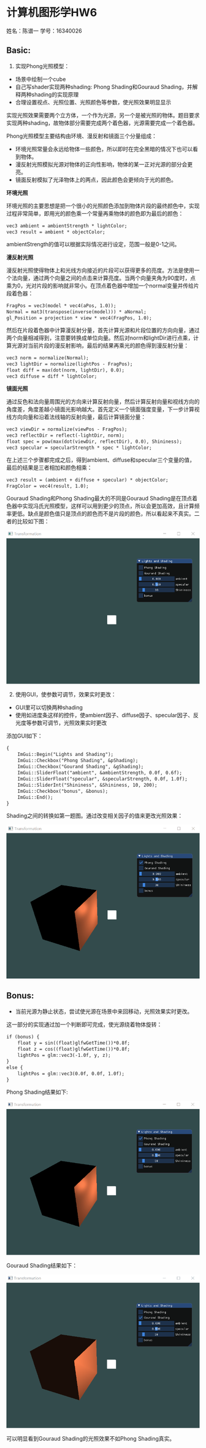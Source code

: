 # 计算机图形学HW6
姓名：陈谱一    学号：16340026
## Basic:
1. 实现Phong光照模型：
- 场景中绘制一个cube
- 自己写shader实现两种shading: Phong Shading和Gouraud Shading，并解释两种shading的实现原理 
- 合理设置视点、光照位置、光照颜色等参数，使光照效果明显显示

实现光照效果需要两个立方体，一个作为光源，另一个是被光照的物体。题目要求实现两种shading，故物体部分需要完成两个着色器，光源需要完成一个着色器。

Phong光照模型主要结构由环境、漫反射和镜面三个分量组成：
- 环境光照常量会永远给物体一些颜色，所以即时在完全黑暗的情况下也可以看到物体。
- 漫反射光照模拟光源对物体的正向性影响，物体的某一正对光源的部分会更亮。
- 镜面反射模拟了光泽物体上的两点，因此颜色会更倾向于光的颜色。

**环境光照**

环境光照的主要思想是把一个很小的光照颜色添加到物体片段的最终颜色中，实现过程非常简单，即用光的颜色乘一个常量再乘物体的颜色即为最后的颜色：
```
vec3 ambient = ambientStrength * lightColor;
vec3 result = ambient * objectColor;
```
ambientStrength的值可以根据实际情况进行设定，范围一般是0-1之间。

**漫反射光照**

漫反射光照使得物体上和光线方向接近的片段可以获得更多的亮度。方法是使用一个法向量，通过两个向量之间的点击来计算亮度。当两个向量夹角为90度时，点乘为0，光对片段的影响就非常小。在顶点着色器中增加一个normal变量并传给片段着色器：
```
FragPos = vec3(model * vec4(aPos, 1.0));
Normal = mat3(transpose(inverse(model))) * aNormal;  
gl_Position = projection * view * vec4(FragPos, 1.0);
```
然后在片段着色器中计算漫反射分量，首先计算光源和片段位置的方向向量，通过两个向量相减得到，注意要转换成单位向量。然后对norm和lightDir进行点乘，计算光源对当前片段的漫反射影响，最后的结果再乘光的颜色得到漫反射分量：
```
vec3 norm = normalize(Normal);
vec3 lightDir = normalize(lightPos - FragPos);
float diff = max(dot(norm, lightDir), 0.0);
vec3 diffuse = diff * lightColor;
```

**镜面光照**

通过反色和法向量周围光的方向来计算反射向量，然后计算反射向量和视线方向的角度差，角度差越小镜面光影响越大。首先定义一个镜面强度变量，下一步计算视线方向向量和沿着法线轴的反射向量，最后计算镜面分量：
```
vec3 viewDir = normalize(viewPos - FragPos);
vec3 reflectDir = reflect(-lightDir, norm);  
float spec = pow(max(dot(viewDir, reflectDir), 0.0), Shininess);
vec3 specular = specularStrength * spec * lightColor;  
```

在上述三个步骤都完成之后，得到ambient、diffuse和specular三个变量的值，最后的结果是三者相加和颜色相乘：
```
vec3 result = (ambient + diffuse + specular) * objectColor;
FragColor = vec4(result, 1.0);
```

Gouraud Shading和Phong Shading最大的不同是Gouraud Shading是在顶点着色器中实现冯氏光照模型，这样可以用到更少的顶点，所以会更加高效，且计算频率更低。缺点是颜色值只是顶点的颜色而不是片段的颜色，所以看起来不真实。二者的比较如下图：

<img src="img/shading.gif">

2. 使用GUI，使参数可调节，效果实时更改： 
- GUI里可以切换两种shading 
- 使用如进度条这样的控件，使ambient因子、diﬀuse因子、specular因子、反光度等参数可调节，光照效果实时更改

添加GUI如下：
```
{
	ImGui::Begin("Lights and Shading");
	ImGui::Checkbox("Phong Shading", &pShading);
	ImGui::Checkbox("Gourand Shading", &gShading);
	ImGui::SliderFloat("ambient", &ambientStrength, 0.0f, 0.6f);
	ImGui::SliderFloat("specular", &specularStrength, 0.0f, 1.0f);
	ImGui::SliderInt("Shininess", &Shininess, 10, 200);
	ImGui::Checkbox("bonus", &bonus);
	ImGui::End();
}
```
Shading之间的转换如第一题图。通过改变相关因子的值来更改光照效果：

<img src="img/parameter.gif">

## Bonus:

- 当前光源为静止状态，尝试使光源在场景中来回移动，光照效果实时更改。 

这一部分的实现通过加一个判断即可完成，使光源绕着物体旋转：
```
if (bonus) {
	float y = sin((float)glfwGetTime())*0.8f;
	float z = cos((float)glfwGetTime())*0.8f;
	lightPos = glm::vec3(-1.0f, y, z);
}
else {
	lightPos = glm::vec3(0.0f, 0.0f, 1.0f);
}
```
Phong Shading结果如下:

<img src="img/bonus1.gif">

Gouraud Shading结果如下：

<img src="img/bonus2.gif">

可以明显看到Gouraud Shading的光照效果不如Phong Shading真实。